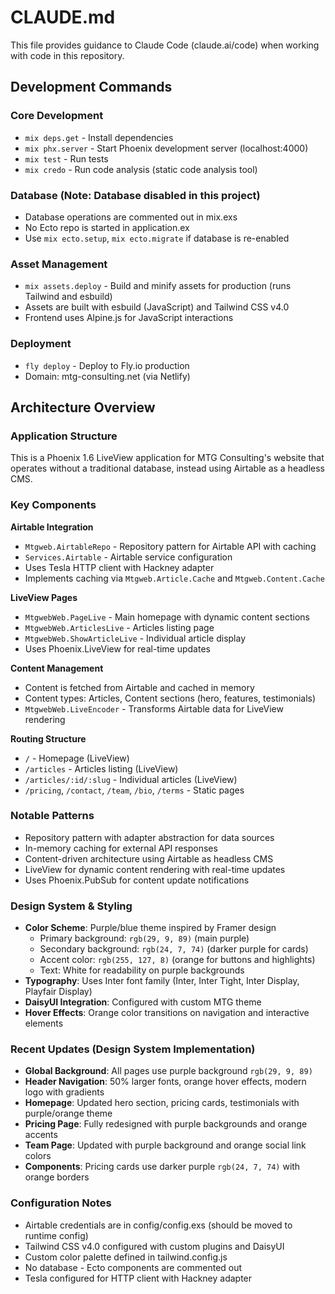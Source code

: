 # CLAUDE.md

This file provides guidance to Claude Code (claude.ai/code) when working with code in this repository.

## Development Commands

### Core Development
- `mix deps.get` - Install dependencies
- `mix phx.server` - Start Phoenix development server (localhost:4000)
- `mix test` - Run tests
- `mix credo` - Run code analysis (static code analysis tool)

### Database (Note: Database disabled in this project)
- Database operations are commented out in mix.exs
- No Ecto repo is started in application.ex
- Use `mix ecto.setup`, `mix ecto.migrate` if database is re-enabled

### Asset Management
- `mix assets.deploy` - Build and minify assets for production (runs Tailwind and esbuild)
- Assets are built with esbuild (JavaScript) and Tailwind CSS v4.0
- Frontend uses Alpine.js for JavaScript interactions

### Deployment
- `fly deploy` - Deploy to Fly.io production
- Domain: mtg-consulting.net (via Netlify)

## Architecture Overview

### Application Structure
This is a Phoenix 1.6 LiveView application for MTG Consulting's website that operates without a traditional database, instead using Airtable as a headless CMS.

### Key Components

**Airtable Integration**
- `Mtgweb.AirtableRepo` - Repository pattern for Airtable API with caching
- `Services.Airtable` - Airtable service configuration
- Uses Tesla HTTP client with Hackney adapter
- Implements caching via `Mtgweb.Article.Cache` and `Mtgweb.Content.Cache`

**LiveView Pages**
- `MtgwebWeb.PageLive` - Main homepage with dynamic content sections
- `MtgwebWeb.ArticlesLive` - Articles listing page
- `MtgwebWeb.ShowArticleLive` - Individual article display
- Uses Phoenix.LiveView for real-time updates

**Content Management**
- Content is fetched from Airtable and cached in memory
- Content types: Articles, Content sections (hero, features, testimonials)
- `MtgwebWeb.LiveEncoder` - Transforms Airtable data for LiveView rendering

**Routing Structure**
- `/` - Homepage (LiveView)
- `/articles` - Articles listing (LiveView) 
- `/articles/:id/:slug` - Individual articles (LiveView)
- `/pricing`, `/contact`, `/team`, `/bio`, `/terms` - Static pages

### Notable Patterns
- Repository pattern with adapter abstraction for data sources
- In-memory caching for external API responses
- Content-driven architecture using Airtable as headless CMS
- LiveView for dynamic content rendering with real-time updates
- Uses Phoenix.PubSub for content update notifications

### Design System & Styling
- **Color Scheme**: Purple/blue theme inspired by Framer design
  - Primary background: `rgb(29, 9, 89)` (main purple)
  - Secondary background: `rgb(24, 7, 74)` (darker purple for cards)
  - Accent color: `rgb(255, 127, 8)` (orange for buttons and highlights)
  - Text: White for readability on purple backgrounds
- **Typography**: Uses Inter font family (Inter, Inter Tight, Inter Display, Playfair Display)
- **DaisyUI Integration**: Configured with custom MTG theme
- **Hover Effects**: Orange color transitions on navigation and interactive elements

### Recent Updates (Design System Implementation)
- **Global Background**: All pages use purple background `rgb(29, 9, 89)`
- **Header Navigation**: 50% larger fonts, orange hover effects, modern logo with gradients
- **Homepage**: Updated hero section, pricing cards, testimonials with purple/orange theme
- **Pricing Page**: Fully redesigned with purple backgrounds and orange accents
- **Team Page**: Updated with purple background and orange social link colors
- **Components**: Pricing cards use darker purple `rgb(24, 7, 74)` with orange borders

### Configuration Notes
- Airtable credentials are in config/config.exs (should be moved to runtime config)
- Tailwind CSS v4.0 configured with custom plugins and DaisyUI
- Custom color palette defined in tailwind.config.js
- No database - Ecto components are commented out
- Tesla configured for HTTP client with Hackney adapter